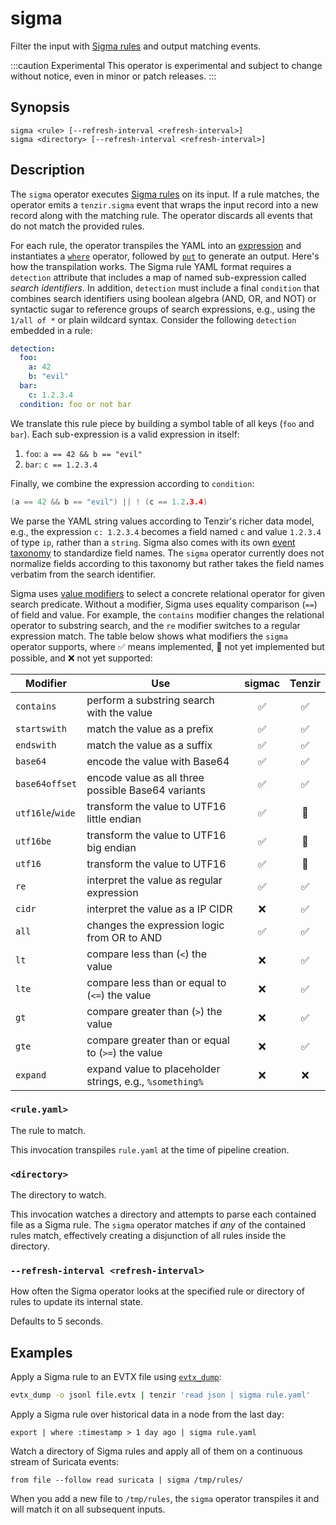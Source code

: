 # sigma

Filter the input with [Sigma rules][sigma] and output matching events.

[sigma]: https://github.com/SigmaHQ/sigma

:::caution Experimental
This operator is experimental and subject to change without notice, even in
minor or patch releases.
:::

## Synopsis

```
sigma <rule> [--refresh-interval <refresh-interval>]
sigma <directory> [--refresh-interval <refresh-interval>]
```

## Description

The `sigma` operator executes [Sigma rules](https://github.com/SigmaHQ/sigma) on
its input. If a rule matches, the operator emits a `tenzir.sigma` event that
wraps the input record into a new record along with the matching rule. The
operator discards all events that do not match the provided rules.

For each rule, the operator transpiles the YAML into an
[expression](../language/expressions.md) and instantiates a
[`where`](where.md) operator, followed by [`put`](put.md) to generate an output.
Here's how the transpilation works. The Sigma rule YAML format requires a
`detection` attribute that includes a map of named sub-expression called *search
identifiers*. In addition, `detection` must include a final `condition` that
combines search identifiers using boolean algebra (AND, OR, and NOT) or
syntactic sugar to reference groups of search expressions, e.g., using the
`1/all of *` or plain wildcard syntax. Consider the following `detection`
embedded in a rule:

```yaml
detection:
  foo:
    a: 42
    b: "evil"
  bar:
    c: 1.2.3.4
  condition: foo or not bar
```

We translate this rule piece by building a symbol table of all keys (`foo` and
`bar`). Each sub-expression is a valid expression in itself:

1. `foo`: `a == 42 && b == "evil"`
2. `bar`: `c == 1.2.3.4`

Finally, we combine the expression according to `condition`:

```c
(a == 42 && b == "evil") || ! (c == 1.2.3.4)
```

We parse the YAML string values according to Tenzir's richer data model, e.g.,
the expression `c: 1.2.3.4` becomes a field named `c` and value `1.2.3.4` of
type `ip`, rather than a `string`. Sigma also comes with its own [event
taxonomy](https://github.com/SigmaHQ/sigma-specification/blob/main/Taxonomy_specification.md)
to standardize field names. The `sigma` operator currently does not normalize
fields according to this taxonomy but rather takes the field names verbatim from
the search identifier.

Sigma uses [value
modifiers](https://github.com/SigmaHQ/sigma-specification/blob/main/Sigma_specification.md#value-modifiers)
to select a concrete relational operator for given search predicate. Without a
modifier, Sigma uses equality comparison (`==`) of field and value. For example,
the `contains` modifier changes the relational operator to substring search, and
the `re` modifier switches to a regular expression match. The table below shows
what modifiers the `sigma` operator supports, where ✅ means implemented, 🚧 not
yet implemented but possible, and ❌ not yet supported:

|Modifier|Use|sigmac|Tenzir|
|--------|---|:----:|:--:|
|`contains`|perform a substring search with the value|✅|✅|
|`startswith`|match the value as a prefix|✅|✅|
|`endswith`|match the value as a suffix|✅|✅|
|`base64`|encode the value with Base64|✅|✅
|`base64offset`|encode value as all three possible Base64 variants|✅|✅
|`utf16le`/`wide`|transform the value to UTF16 little endian|✅|🚧
|`utf16be`|transform the value to UTF16 big endian|✅|🚧
|`utf16`|transform the value to UTF16|✅|🚧
|`re`|interpret the value as regular expression|✅|✅
|`cidr`|interpret the value as a IP CIDR|❌|✅
|`all`|changes the expression logic from OR to AND|✅|✅
|`lt`|compare less than (`<`) the value|❌|✅
|`lte`|compare less than or equal to (`<=`) the value|❌|✅
|`gt`|compare greater than (`>`) the value|❌|✅
|`gte`|compare greater than or equal to (`>=`) the value|❌|✅
|`expand`|expand value to placeholder strings, e.g., `%something%`|❌|❌

### `<rule.yaml>`

The rule to match.

This invocation transpiles `rule.yaml` at the time of pipeline creation.

### `<directory>`

The directory to watch.

This invocation watches a directory and attempts to parse each contained file as
a Sigma rule. The `sigma` operator matches if *any* of the contained rules
match, effectively creating a disjunction of all rules inside the directory.

### `--refresh-interval <refresh-interval>`

How often the Sigma operator looks at the specified rule or directory of rules
to update its internal state.

Defaults to 5 seconds.

## Examples

Apply a Sigma rule to an EVTX file using
[`evtx_dump`](https://github.com/omerbenamram/evtx):

```bash
evtx_dump -o jsonl file.evtx | tenzir 'read json | sigma rule.yaml'
```

Apply a Sigma rule over historical data in a node from the last day:

```
export | where :timestamp > 1 day ago | sigma rule.yaml
```

Watch a directory of Sigma rules and apply all of them on a continuous stream of
Suricata events:

```
from file --follow read suricata | sigma /tmp/rules/
```

When you add a new file to `/tmp/rules`, the `sigma` operator transpiles it and
will match it on all subsequent inputs.
